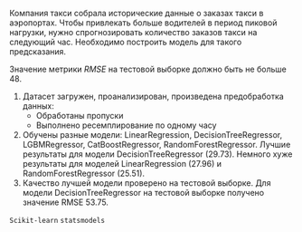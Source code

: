 Компания такси собрала исторические данные о заказах такси в аэропортах. Чтобы привлекать больше водителей в период пиковой нагрузки, нужно спрогнозировать количество заказов такси на следующий час. Необходимо построить модель для такого предсказания.

Значение метрики *RMSE* на тестовой выборке должно быть не больше 48.

1. Датасет загружен, проанализирован, произведена предобработка данных:
    * Обработаны пропуски
    * Выполнено ресемплирование по одному часу
2. Обучены разные модели: LinearRegression, DecisionTreeRegressor, LGBMRegressor, CatBoostRegressor, RandomForestRegressor. Лучшие результаты для модели DecisionTreeRegressor (29.73). Немного хуже результаты для моделей LinearRegression (27.96) и RandomForestRegressor (25.51).
4. Качество лучшей модели проверено на тестовой выборке. Для модели DecisionTreeRegressor на тестовой выборке получено значение RMSE 53.75.

`Scikit-learn` `statsmodels`
